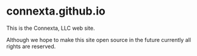 connexta.github.io
==================

This is the Connexta, LLC web site.

Although we hope to make this site open source in the future currently all rights are reserved.
